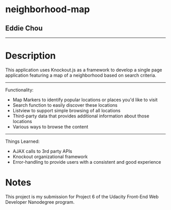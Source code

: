 # neighborhood-map
## Eddie Chou

---

# Description
This application uses Knockout.js as a framework to develop a single page application featuring a map of a neighborhood based on search criteria.

---

Functionality:
- Map Markers to identify popular locations or places you'd like to visit
- Search function to easily discover these locations
- Listview to support simple browsing of all locations
- Third-party data that provides additional information about those locations
- Various ways to browse the content

---

Things Learned:
- AJAX calls to 3rd party APIs
- Knockout organizational framework
- Error-handling to provide users with a consistent and good experience

# Notes

This project is my submission for Project 6 of the Udacity Front-End Web Developer Nanodegree program.
